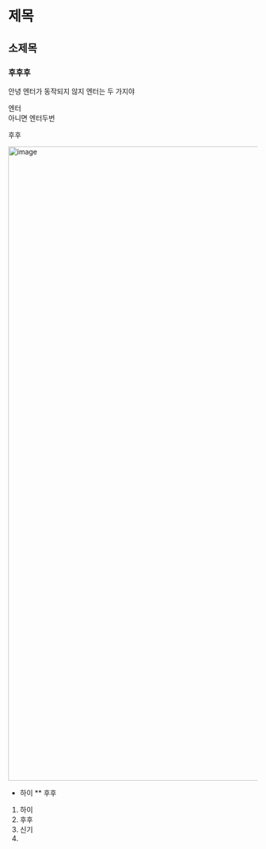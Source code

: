 # 제목
## 소제목
### 후후후

안녕
엔터가 동작되지 않지
엔터는 두 가지야

엔터<br/>
아니면 엔터두번


후후

<img width="855" height="1280" alt="image" src="https://github.com/user-attachments/assets/b0dff976-c1e0-4b4e-a22b-305cfa4f0c94" />


* 하이
** 후후


1. 하이
2. 후후
3. 신기
4. 
